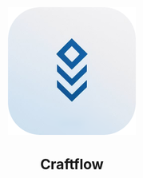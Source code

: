 <p align="center">
  <img src="assets/icon.png" width="256" />
</p>

<h1 align="center">Craftflow</h1>
